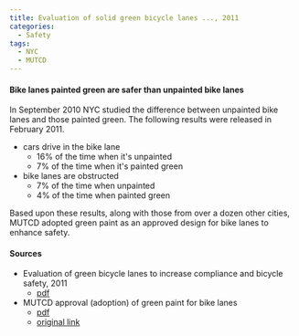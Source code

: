 ```yaml
---
title: Evaluation of solid green bicycle lanes ..., 2011
categories:
  - Safety
tags:
  - NYC
  - MUTCD
---
```


#### Bike lanes painted green are safer than unpainted bike lanes

In September 2010 NYC studied the difference between unpainted bike lanes and those painted green. The following results
were released in February 2011.

* cars drive in the bike lane
  * 16% of the time when it's unpainted
  * 7% of the time when it's painted green 
* bike lanes are obstructed
  * 7% of the time when unpainted
  * 4% of the time when painted green

Based upon these results, along with those from over a dozen other cities, MUTCD adopted green paint as an approved
design for bike lanes to enhance safety.

#### Sources

* Evaluation of green bicycle lanes to increase compliance and bicycle safety, 2011
  * [pdf](/images/research/nyc-green-paint-2011.pdf)
* MUTCD approval (adoption) of green paint for bike lanes
  * [pdf](/images/research/mutcd-green-paint.pdf) 
  * [original link](https://mutcd.fhwa.dot.gov/resources/interim_approval/ia14/)